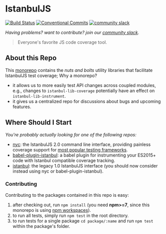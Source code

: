 # IstanbulJS

[![Build Status](https://travis-ci.org/istanbuljs/istanbuljs.svg?branch=main)](https://travis-ci.org/istanbuljs/istanbuljs)
[![Conventional Commits](https://img.shields.io/badge/Conventional%20Commits-1.0.0-yellow.svg)](https://conventionalcommits.org)
[![community slack](http://devtoolscommunity.herokuapp.com/badge.svg)](http://devtoolscommunity.herokuapp.com)

_Having problems? want to contribute? join our [community slack](http://devtoolscommunity.herokuapp.com)_.

> Everyone's favorite JS code coverage tool.

## About this Repo

This [monorepo](https://github.com/babel/babel/blob/main/doc/design/monorepo.md) contains the _nuts and bolts_ utility libraries that facilitate IstanbulJS test coverage; Why a monorepo?

-   it allows us to more easily test API changes across coupled modules, e.g., changes to `istanbul-lib-coverage`
    potentially have an effect on `istanbul-lib-instrument`.
-   it gives us a centralized repo for discussions about bugs and upcoming features.

## Where Should I Start

_You're probably actually looking for one of the following repos:_

-   [nyc](https://github.com/istanbuljs/nyc): the IstanbulJS 2.0 command line interface, providing painless coverage support for [most popular testing frameworks](https://istanbul.js.org/docs/tutorials/).
-   [babel-plugin-istanbul](https://github.com/istanbuljs/babel-plugin-istanbul): a babel plugin
    for instrumenting your ES2015+ code with Istanbul compatible coverage tracking.
-   [istanbul](https://github.com/gotwarlost/istanbul): the legacy 1.0 IstanbulJS interface (you should
    now consider instead using nyc or babel-plugin-istanbul).

### Contributing

Contributing to the packages contained in this repo is easy:

1. after checking out, run `npm install` (you need **npm>=7**, since this monorepo is using [npm workspaces](https://docs.npmjs.com/cli/v8/using-npm/workspaces)).
2. to run all tests, simply run `npm test` in the root directory.
3. to run tests for a single package `cd package/:name` and run
   `npm test` within the package's folder.
